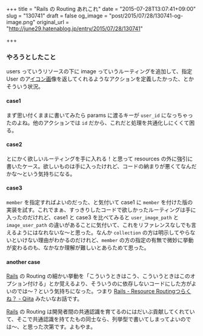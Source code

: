 +++
title = "Rails の Routing あれこれ"
date = "2015-07-28T13:07:41+09:00"
slug = "130741"
draft = false
og_image = "post/2015/07/28/130741-og-image.png"
original_url = "http://june29.hatenablog.jp/entry/2015/07/28/130741"

+++

<script src="https://gist.github.com/june29/7749a5e5da8351b1e755.js"></script>


<h3>やろうとしたこと</h3>

<p>users っていうリソースの下に image っていうルーティングを追加して、指定 User のア<a class="keyword" href="http://d.hatena.ne.jp/keyword/%A5%A4%A5%B3%A5%F3%B2%E8">イコン画</a>像を返してくれるようなアクションを定義したかった、とかそういう状況。</p>

<h4>case1</h4>

<p>まず思い付くままに書いてみたら params に渡るキーが <code>user_id</code> になっちゃったのよね。他のアクションでは <code>id</code> だから、これだと処理を共通化しにくくて困る。</p>

<h4>case2</h4>

<p>とにかく欲しいルーティングを手に入れる！と思って resources の外に強引に書いたケース。欲しいものは手に入ったけれど、コードの納まりが悪くてなんだかな〜という気持ちになる。</p>

<h4>case3</h4>

<p><code>member</code> を指定すればよいのだった、と気付いて case1 に <code>member</code> を付けた版の実装を試す。これでまぁ、すっきりしたコードで欲しかったルーティングは手に入ったのだけれど、case1 と case3 を比べてみると <code>user_image_path</code> と <code>image_user_path</code> の違いがあることに気付いて、これをリファレンスなしでも言えるようにはなれないな〜と思った。なんか <code>collection</code> の方は明示してやらないといけない理由がわかるのだけれど、<code>member</code> の方の指定の有無で微妙に挙動が変わるのも、なかなか理解が難しいとあらためて思った。</p>

<h4>another case</h4>

<p><a class="keyword" href="http://d.hatena.ne.jp/keyword/Rails">Rails</a> の Routing の細かい挙動を「こういうときはこう、こういうときはこのオプション付ける」とか覚えるより、そういうのに依存しないコードにした方がよいのでは〜？という気持ちになった。つまり <a href="http://qiita.com/r7kamura/items/dea3c58b6fc81142a363" title="Rails - Resource Routingつらくね？ - Qiita">Rails - Resource Routingつらくね？ - Qiita</a> みたいなお話です。</p>

<p><a class="keyword" href="http://d.hatena.ne.jp/keyword/Rails">Rails</a> の Routing は開発者間の共通認識を育てるのにはだいぶ貢献してくれていて、そこで共通認識を持てたもの同士なら、列挙型で書いてしまってよいのでは〜、と思った次第です。よもやま。</p>